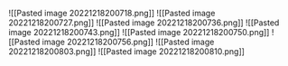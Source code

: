 ![[Pasted image 20221218200718.png]]
![[Pasted image 20221218200727.png]]
![[Pasted image 20221218200736.png]]
![[Pasted image 20221218200743.png]]
![[Pasted image 20221218200750.png]]
![[Pasted image 20221218200756.png]]
![[Pasted image 20221218200803.png]]
![[Pasted image 20221218200810.png]]